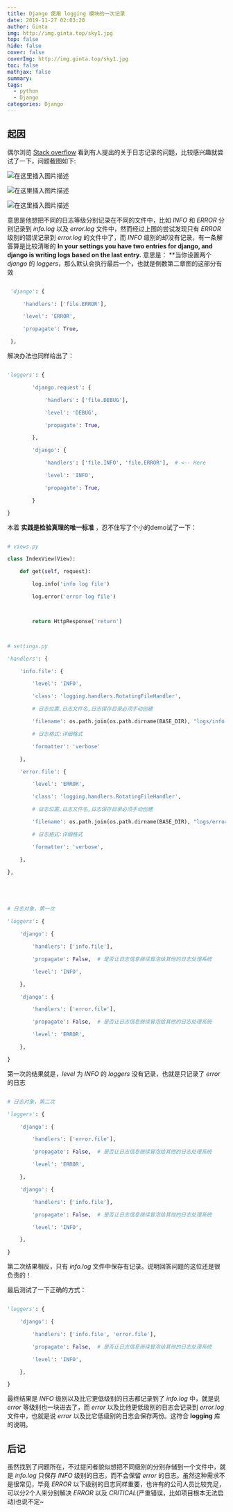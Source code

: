 ```yaml
---
title: Django 使用 logging 模块的一次记录
date: 2019-11-27 02:03:20
author: Ginta
img: http://img.ginta.top/sky1.jpg
top: false
hide: false
cover: false
coverImg: http://img.ginta.top/sky1.jpg
toc: false
mathjax: false
summary:
tags: 
  - python
  - Django
categories: Django
---
```

## 起因
偶尔浏览 [Stack overflow](https://stackoverflow.com/) 看到有人提出的关于日志记录的问题，比较感兴趣就尝试了一下，问题截图如下:
![在这里插入图片描述](https://img-blog.csdnimg.cn/20191030170258391.png)
![在这里插入图片描述](https://img-blog.csdnimg.cn/20191030170206321.png?x-oss-process=image/watermark,type_ZmFuZ3poZW5naGVpdGk,shadow_10,text_aHR0cHM6Ly9ibG9nLmNzZG4ubmV0L3FxXzM1MDY4OTMz,size_16,color_FFFFFF,t_70)
![在这里插入图片描述](https://img-blog.csdnimg.cn/20191030170226488.png?x-oss-process=image/watermark,type_ZmFuZ3poZW5naGVpdGk,shadow_10,text_aHR0cHM6Ly9ibG9nLmNzZG4ubmV0L3FxXzM1MDY4OTMz,size_16,color_FFFFFF,t_70)
意思是他想把不同的日志等级分别记录在不同的文件中，比如 *INFO* 和 *ERROR* 分别记录到 *info.log* 以及 *error.log* 文件中，然而经过上图的尝试发现只有 *ERROR* 级别的错误记录到 *error.log* 的文件中了，而 *INFO* 级别的却没有记录，有一条解答算是比较清晰的 **In your settings you have two entries for django, and django is writing logs based on the last entry.** 意思是： **当你设置两个 *django*  的 *loggers*，那么默认会执行最后一个，也就是倒数第二章图的这部分有效
```python
 'django': {
     'handlers': ['file.ERROR'],
     'level': 'ERROR',
     'propagate': True,
 },
```
解决办法也同样给出了：
```python
'loggers': {
        'django.request': {
            'handlers': ['file.DEBUG'],
            'level': 'DEBUG',
            'propagate': True,
        },
        'django': {
            'handlers': ['file.INFO', 'file.ERROR'],  # <-- Here
            'level': 'INFO',
            'propagate': True,
        }
}
```
本着 **实践是检验真理的唯一标准** ，忍不住写了个小的demo试了一下：
```python
# views.py
class IndexView(View):
    def get(self, request):
        log.info('info log file')
        log.error('error log file')

        return HttpResponse('return')

```
```python
# settings.py
'handlers': {
    'info.file': {
        'level': 'INFO',
        'class': 'logging.handlers.RotatingFileHandler',
        # 日志位置,日志文件名,日志保存目录必须手动创建
        'filename': os.path.join(os.path.dirname(BASE_DIR), "logs/info.log"),
        # 日志格式:详细格式
        'formatter': 'verbose'
    },
    'error.file': {
        'level': 'ERROR',
        'class': 'logging.handlers.RotatingFileHandler',
        # 日志位置,日志文件名,日志保存目录必须手动创建
        'filename': os.path.join(os.path.dirname(BASE_DIR), "logs/error.log"),
        # 日志格式:详细格式
        'formatter': 'verbose',
    },
},


# 日志对象，第一次
'loggers': {
    'django': {
        'handlers': ['info.file'],
        'propagate': False,  # 是否让日志信息继续冒泡给其他的日志处理系统
        'level': 'INFO',
    },
    'django': {
        'handlers': ['error.file'],
        'propagate': False,  # 是否让日志信息继续冒泡给其他的日志处理系统
        'level': 'ERROR',
    },
}
```
第一次的结果就是，*level* 为 *INFO* 的 *loggers* 没有记录，也就是只记录了 *error* 的日志
```python
# 日志对象，第二次
'loggers': {
    'django': {
        'handlers': ['error.file'],
        'propagate': False,  # 是否让日志信息继续冒泡给其他的日志处理系统
        'level': 'ERROR',
    },
    'django': {
        'handlers': ['info.file'],
        'propagate': False,  # 是否让日志信息继续冒泡给其他的日志处理系统
        'level': 'INFO',
    },
}
```
第二次结果相反，只有 *info.log* 文件中保存有记录。说明回答问题的这位还是很负责的！
最后测试了一下正确的方式：
```python
'loggers': {
    'django': {
        'handlers': ['info.file', 'error.file'],
        'propagate': False,  # 是否让日志信息继续冒泡给其他的日志处理系统
        'level': 'INFO',
    },
}
```
最终结果是 *INFO* 级别以及比它更低级别的日志都记录到了 *info.log* 中，就是说 *error* 等级别也一块进去了，而 *error* 以及比他更低级别的日志会记录到 *error.log* 文件中，也就是说 *error* 以及比它低级别的日志会保存两份。这符合 **logging** 库的说明。

## 后记
虽然找到了问题所在，不过提问者貌似想把不同级别的分别存储到一个文件中，就是 *info.log* 只保存 *INFO* 级别的日志，而不会保留 *error* 的日志。虽然这种需求不是很常见，毕竟 *ERROR* 以下级别的日志同样重要，也许有的公司人员比较充足，可以分2个人来分别解决 *ERROR* 以及 *CRITICAL*(严重错误，比如项目根本无法启动)也说不定~
